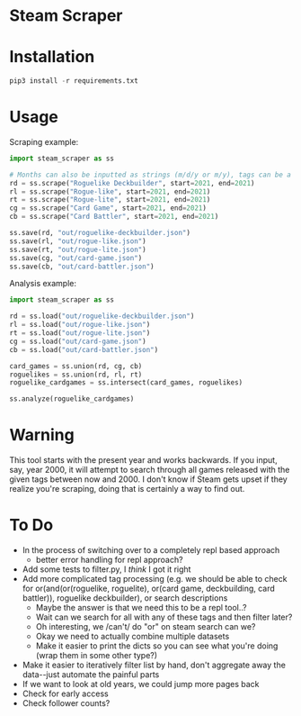 # Steam Scraper

# Installation

```py
pip3 install -r requirements.txt
```

# Usage

Scraping example:
```py
import steam_scraper as ss

# Months can also be inputted as strings (m/d/y or m/y), tags can be a list
rd = ss.scrape("Roguelike Deckbuilder", start=2021, end=2021)
rl = ss.scrape("Rogue-like", start=2021, end=2021)
rt = ss.scrape("Rogue-lite", start=2021, end=2021)
cg = ss.scrape("Card Game", start=2021, end=2021)
cb = ss.scrape("Card Battler", start=2021, end=2021)

ss.save(rd, "out/roguelike-deckbuilder.json")
ss.save(rl, "out/rogue-like.json")
ss.save(rt, "out/rogue-lite.json")
ss.save(cg, "out/card-game.json")
ss.save(cb, "out/card-battler.json")
```

Analysis example:
```py
import steam_scraper as ss

rd = ss.load("out/roguelike-deckbuilder.json")
rl = ss.load("out/rogue-like.json")
rt = ss.load("out/rogue-lite.json")
cg = ss.load("out/card-game.json")
cb = ss.load("out/card-battler.json")

card_games = ss.union(rd, cg, cb)
roguelikes = ss.union(rd, rl, rt)
roguelike_cardgames = ss.intersect(card_games, roguelikes)

ss.analyze(roguelike_cardgames)
```

# Warning

This tool starts with the present year and works backwards. If you input, say, year 2000, it will
attempt to search through all games released with the given tags between now and 2000. I don't know
if Steam gets upset if they realize you're scraping, doing that is certainly a way to find out.



# To Do
- In the process of switching over to a completely repl based approach
	- better error handling for repl approach?
- Add some tests to filter.py, I *think* I got it right
- Add more complicated tag processing (e.g. we should be able to check for
  or(and(or(roguelike, roguelite), or(card game, deckbuilding, card battler)), roguelike deckbuilder),
  or search descriptions
	- Maybe the answer is that we need this to be a repl tool..?
	- Wait can we search for all with any of these tags and then filter later?
	- Oh interesting, we /can't/ do "or" on steam search can we?
	- Okay we need to actually combine multiple datasets
	- Make it easier to print the dicts so you can see what you're doing (wrap them in some other type?)
- Make it easier to iteratively filter list by hand, don't aggregate away the data--just automate
  the painful parts
- If we want to look at old years, we could jump more pages back
- Check for early access
- Check follower counts?